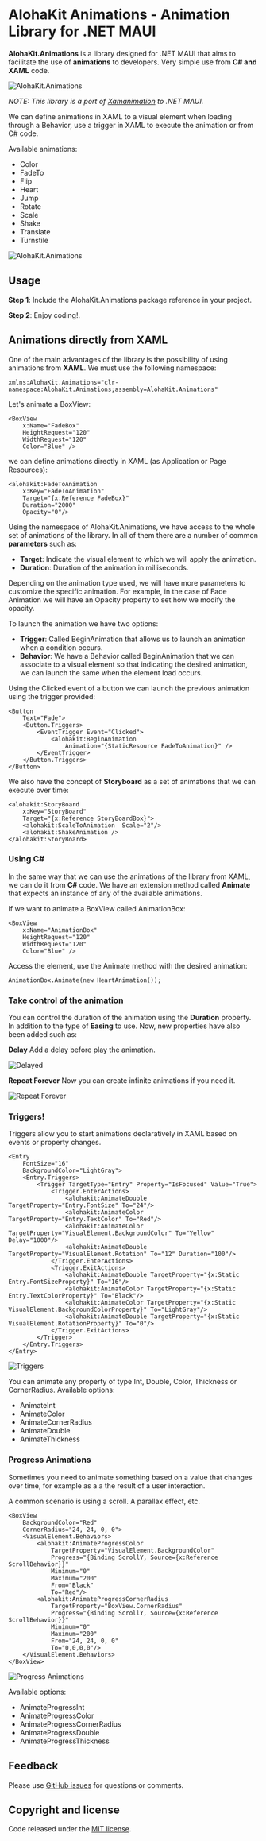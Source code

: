 # AlohaKit Animations - Animation Library for .NET MAUI

**AlohaKit.Animations** is a library designed for .NET MAUI that aims to facilitate the use of **animations** to developers. Very simple use from **C# and XAML** code.

![AlohaKit.Animations](https://raw.githubusercontent.com/jsuarezruiz/AlohaKit.Animations/main/images/AlohaKit.Animations-promo.png)

_NOTE: This library is a port of [Xamanimation](https://github.com/jsuarezruiz/Xamanimation) to .NET MAUI._

We can define animations in XAML to a visual element when loading through a Behavior, use a trigger in XAML to execute the animation or  from C# code.

Available animations:

- Color
- FadeTo
- Flip
- Heart
- Jump
- Rotate
- Scale
- Shake
- Translate
- Turnstile

![AlohaKit.Animations](https://raw.githubusercontent.com/jsuarezruiz/AlohaKit.Animations/main/images/AlohaKit.Animations.gif)

## Usage

**Step 1**: Include the AlohaKit.Animations package reference in your project. 

**Step 2**: Enjoy coding!.

## Animations directly from XAML

One of the main advantages of the library is the possibility of using animations from **XAML**. We must use the following namespace:

    xmlns:AlohaKit.Animations="clr-namespace:AlohaKit.Animations;assembly=AlohaKit.Animations"

Let's animate a BoxView:

```
<BoxView
    x:Name="FadeBox"
    HeightRequest="120"
    WidthRequest="120"
    Color="Blue" />
```
we can define animations directly in XAML (as Application or Page Resources):

```
<alohakit:FadeToAnimation
    x:Key="FadeToAnimation"
    Target="{x:Reference FadeBox}"
    Duration="2000"
    Opacity="0"/>
```
Using the namespace of AlohaKit.Animations, we have access to the whole set of animations of the library. In all of them there are a number of common **parameters** such as:

- **Target**: Indicate the visual element to which we will apply the animation.
- **Duration**: Duration of the animation in milliseconds.

Depending on the animation type used, we will have more parameters to customize the specific animation. For example, in the case of Fade Animation we will have an Opacity property to set how we modify the opacity.

To launch the animation we have two options:

- **Trigger**: Called BeginAnimation that allows us to launch an animation when a condition occurs.
- **Behavior**: We have a Behavior called BeginAnimation that we can associate to a visual element so that indicating the desired animation, we can launch the same when the element load occurs.

Using the Clicked event of a button we can launch the previous animation using the trigger provided:

```
<Button 
    Text="Fade">
    <Button.Triggers>
        <EventTrigger Event="Clicked">
            <alohakit:BeginAnimation
                Animation="{StaticResource FadeToAnimation}" />
        </EventTrigger>
    </Button.Triggers>
</Button>
```
We also have the concept of **Storyboard** as a set of animations that we can execute over time:

```
<alohakit:StoryBoard
    x:Key="StoryBoard"
    Target="{x:Reference StoryBoardBox}">
    <alohakit:ScaleToAnimation  Scale="2"/>
    <alohakit:ShakeAnimation />
</alohakit:StoryBoard>
```
### Using C# 

In the same way that we can use the animations of the library from XAML, we can do it from **C#** code. We have an extension method called **Animate** that expects an instance of any of the available animations.

If we want to animate a BoxView called AnimationBox:

```
<BoxView
    x:Name="AnimationBox"
    HeightRequest="120"
    WidthRequest="120"
    Color="Blue" />
```
Access the element, use the Animate method with the desired animation:

```
AnimationBox.Animate(new HeartAnimation());
```
### Take control of the animation

You can control the duration of the animation using the **Duration** property. In addition to the type of **Easing** to use. Now, new properties have also been added such as:

**Delay** Add a delay before play the animation.

![Delayed](https://raw.githubusercontent.com/jsuarezruiz/AlohaKit.Animations/main/images/AlohaKit.Animations-delayed.gif)

**Repeat Forever** Now you can create infinite animations if you need it.

![Repeat Forever](https://raw.githubusercontent.com/jsuarezruiz/AlohaKit.Animations/main/images/AlohaKit.Animations-repeat.gif)

### Triggers!

Triggers allow you to start animations declaratively in XAML based on events or property changes.

```
<Entry 
    FontSize="16" 
    BackgroundColor="LightGray">
    <Entry.Triggers>
        <Trigger TargetType="Entry" Property="IsFocused" Value="True">
            <Trigger.EnterActions>
                <alohakit:AnimateDouble TargetProperty="Entry.FontSize" To="24"/>
                <alohakit:AnimateColor TargetProperty="Entry.TextColor" To="Red"/>
                <alohakit:AnimateColor TargetProperty="VisualElement.BackgroundColor" To="Yellow" Delay="1000"/>
                <alohakit:AnimateDouble TargetProperty="VisualElement.Rotation" To="12" Duration="100"/>
            </Trigger.EnterActions>
            <Trigger.ExitActions>
                <alohakit:AnimateDouble TargetProperty="{x:Static Entry.FontSizeProperty}" To="16"/>
                <alohakit:AnimateColor TargetProperty="{x:Static Entry.TextColorProperty}" To="Black"/>
                <alohakit:AnimateColor TargetProperty="{x:Static VisualElement.BackgroundColorProperty}" To="LightGray"/>
                <alohakit:AnimateDouble TargetProperty="{x:Static VisualElement.RotationProperty}" To="0"/>
            </Trigger.ExitActions>
        </Trigger>
    </Entry.Triggers>
</Entry>
```

![Triggers](https://raw.githubusercontent.com/jsuarezruiz/AlohaKit.Animations/main/images/AlohaKit.Animations-triggers.gif)

You can animate any property of type Int, Double, Color, Thickness or CornerRadius. Available options:
* AnimateInt
* AnimateColor
* AnimateCornerRadius
* AnimateDouble
* AnimateThickness

### Progress Animations

Sometimes you need to animate something based on a value that changes over time, for example as a a the result of a user interaction.

A common scenario is using a scroll. A parallax effect, etc.

```
<BoxView 
    BackgroundColor="Red"
    CornerRadius="24, 24, 0, 0">
    <VisualElement.Behaviors>
        <alohakit:AnimateProgressColor
            TargetProperty="VisualElement.BackgroundColor"
            Progress="{Binding ScrollY, Source={x:Reference ScrollBehavior}}" 
            Minimum="0"
            Maximum="200"
            From="Black"
            To="Red"/>
        <alohakit:AnimateProgressCornerRadius
            TargetProperty="BoxView.CornerRadius"
            Progress="{Binding ScrollY, Source={x:Reference ScrollBehavior}}" 
            Minimum="0"
            Maximum="200"
            From="24, 24, 0, 0"
            To="0,0,0,0"/>
    </VisualElement.Behaviors>
</BoxView>
```

![Progress Animations](https://raw.githubusercontent.com/jsuarezruiz/AlohaKit.Animations/main/images/AlohaKit.Animations-progress.gif)

Available options:
* AnimateProgressInt
* AnimateProgressColor
* AnimateProgressCornerRadius
* AnimateProgressDouble
* AnimateProgressThickness

## Feedback

Please use [GitHub issues](https://github.com/jsuarezruiz/AlohaKit.Animations/issues) for questions or comments.

## Copyright and license

Code released under the [MIT license](https://opensource.org/licenses/MIT).

